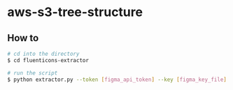 # aws-s3-tree-structure


## How to
```bash
# cd into the directory
$ cd fluenticons-extractor

# run the script
$ python extractor.py --token [figma_api_token] --key [figma_key_file]
```